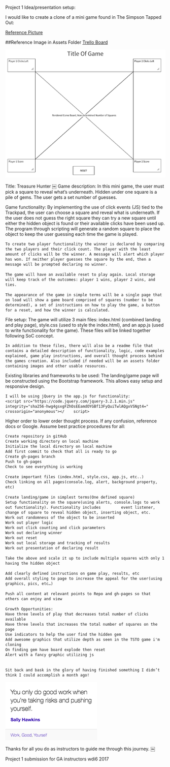 Project 1 Idea/presentation setup:

I would like to create a clone of a mini game found in The Simpson Tapped Out:

[Reference Picture](https://github.com/trumpetcoder/Project-1/blob/master/IMG_0019.png)

##Reference Image in Assets Folder
[Trello Board](https://trello.com/b/ZJJ9R1HC/project-1-board)

![Whiteboard MockFlow](https://github.com/trumpetcoder/Project-1/blob/master/Screen%20Shot%202017-12-11%20at%202.54.38%20PM.png)



Title: Treasure Hunter 
￼
Game description:
	In this mini game, the user must pick a square to reveal what’s underneath. Hidden under one square is a pile of gems. The user gets a set number of guesses. 

Game functionality:
	By implementing the use of click events (JS) tied to the Trackpad, the user can choose a square and reveal what is underneath. If the user does not guess the right 	square they can try a new square until either the hidden object is found or their available clicks have been used up. The program through scripting will generate a random square to place the object to keep the user guessing each time the game is played. 
	
	To create two player functionality the winner is declared by comparing the two players and their click count. The player with the least amount of clicks will be the winner. A message will alert which player has won. If neither player guesses the square by the end, then a message will be prompted declaring no winner. 
	
	The game will have an available reset to play again. Local storage will keep track of the outcomes: player 1 wins, player 2 wins, and ties. 

	The appearance of the game in simple terms will be a single page that on load will show a game board comprised of squares (number to be determined), a set of instructions on how to play the game, a button for a reset, and how the winner is calculated. 

File setup:
	The game will utilize 3 main files: index.html (combined landing and play page), style.css (used to style the index.html), and an app.js (used to write functionality for the game). These files will be linked together following SoC concept. 

	In addition to these files, there will also be a readme file that contains a detailed description of functionality, logic, code examples explained, game play instructions, and overall thought process behind the games creation. Also included if needed will be an assets folder containing images and other usable resources.

Existing libraries and frameworks to be used:
	The landing/game page will be constructed using the Bootstrap framework. This allows easy setup and responsive 	design.
	<link rel="stylesheet" href="https://maxcdn.bootstrapcdn.com/bootstrap/3.3.7/css/bootstrap.min.css">

	I will be using jQuery in the app.js for functionality:
	<script src="https://code.jquery.com/jquery-3.2.1.min.js" integrity="sha256-hwg4gsxgFZhOsEEamdOYGBf13FyQuiTwlAQgxVSNgt4=" crossorigin="anonymous"></	script>

Higher order to lower order thought process. If any confusion, reference docs or Google. Assume best practice procedures for all:

	Create repository in gitHub 
	Create working directory on local machine
	Initialize the local directory on local machine
	Add first commit to check that all is ready to go
	Create gh-pages branch 
	Push to gh-pages
	Check to see everything is working

	Create important files (index.html, style.css, app.js, etc..)
	Check linking on all pages(console.log, alert, background property, etc)

	Create landing/game in simplest terms(One defined square)
	Setup functionality on the square(using alerts, console.logs to work out functionality). Functionality includes 		event listener, change of square to reveal hidden object, inserting object, etc.
	Work out randomness of the object to be inserted
	Work out player logic
	Work out click counting and click parameters
	Work out declaring winner
	Work out reset 
	Work out local storage and tracking of results
	Work out presentation of declaring result

	Take the above and scale it up to include multiple squares with only 1 having the hidden object
	
	Add clearly defined instructions on game play, results, etc
	Add overall styling to page to increase the appeal for the user(using graphics, pics, etc…)

	Push all content at relevant points to Repo and gh-pages so that others can enjoy and view
	
	Growth Opportunities:
	Have three levels of play that decreases total number of clicks available
	Have three levels that increases the total number of squares on the page
	Use indicators to help the user find the hidden gem
	Add awesome graphics that utilize depth as seen in the TSTO game i'm cloning
	On finding gem have board explode then reset
	Alert with a fancy graphic utilizing js
	

	Sit back and bask in the glory of having finished something I didn’t think I could accomplish a month ago!
	
![Inspiration](https://github.com/trumpetcoder/Project-1/blob/master/Screen%20Shot%202017-12-10%20at%2010.23.39%20PM.png)
	
	

Thanks for all you do as instructors to guide me through this journey.
￼

Project 1 submission for GA instructors wdi6 2017 

